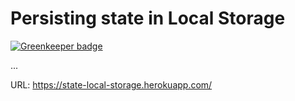 # Persisting state in Local Storage

[![Greenkeeper badge](https://badges.greenkeeper.io/alpersonalwebsite/state-local-storage.svg)](https://greenkeeper.io/)

...

URL: https://state-local-storage.herokuapp.com/

